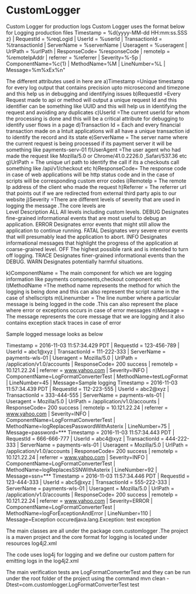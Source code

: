 # CustomLogger
Custom Logger for production logs
Custom Logger uses the format below for Logging production files
Timestamp = %d{yyyy-MM-dd HH:mm:ss.SSS z} | RequestId = %reqLogid | UserId = %userId | TransactionId = %transactionId | ServerName = %serverName | Useragent = %useragent | UrlPath = %urlPath | ResponseCode= %responseCode | remoteIp = %remoteIpAddr | referrer = %referrer | Severity=%-5p | ComponentName=%c{1} | MethodName=%M | LineNumber=%L | Message=%m%xEx%n"

The different attributes used in here are
a)Timestamp =Unique timestamp for every log output that contains precision upto microsecond and timezone and this help us in debugging and identifying issues
b)RequestId =Every Request made to api or method will output a unique request Id and this identifier can be something like UUID and this will help us in identifying the request and avoiding any duplicates
c)UserId =The current userId for whom the processing is done and this will be a critical attribute for debugging to identify user flows in a page
d)Transaction Id = Each and every financial transaction made on a Intuit applications will all have a unique transaction id to identify the record and its state
e)ServerName = The server name where the current request is being processed if its payment server it will be something like payments-serv-01
f)UserAgent =The user agent who had made the request like Mozilla/5.0 or Chrome/41.0.2226.0 ,Safari/537.36 etc
g)UrlPath = The unique url path to identify the call if its a checkouts call something like /api/v1/checkout etc 
h)ResponseCode= The response code in case of web applications will be http status code and in the case of scripts will be corresponding custom error codes
i)RemoteIp = The remote Ip address of the client who made the request
h)Referrer = The referrer url that points out if we are redirected from external third party apis to our website
j)Severity =There are different levels of severity that are used in logging the message .The core levels are            
Level	Description
ALL	All levels including custom levels.
DEBUG	Designates fine-grained informational events that are most useful to debug an application.
ERROR	Designates error events that might still allow the application to continue running.
FATAL	Designates very severe error events that will presumably lead the application to abort.
INFO	Designates informational messages that highlight the progress of the application at coarse-grained level.
OFF	The highest possible rank and is intended to turn off logging.
TRACE	Designates finer-grained informational events than the DEBUG.
WARN	Designates potentially harmful situations.

k)ComponentName = The main component for which we are logging information like payments components,checkout component etc
l)MethodName =The method name represents the method for which the logging is being done and this can also represent the script name in the case of shellscripts
m)Linenumber = The line number where a particular message is being logged in the code .This can also represent the place where error or exceptions occurs in case of error messages
n)Message = The message represents the core message that we are logging and it also contains exception stack traces in case of error

Sample logged message looks as below

Timestamp = 2016-11-03 11:57:34.429 PDT | RequestId = 123-456-789 | UserId = abc1@xyz | TransactionId = 111-222-333 | ServerName = payments-wls-01 | Useragent = Mozilla/5.0 | UrlPath = /application/v1.0/accounts | ResponseCode= 200 success | remoteIp = 10.121.22.24 | referrer = www.yahoo.com | Severity=INFO  | ComponentName=LogFormatConverterTest | MethodName=testLogFormat | LineNumber=45 | Message=Sample logging
Timestamp = 2016-11-03 11:57:34.439 PDT | RequestId = 112-223-555 | UserId = abc2@xyz | TransactionId = 333-444-555 | ServerName = payments-wls-01 | Useragent = Mozilla/5.0 | UrlPath = /application/v1.0/accounts | ResponseCode= 200 success | remoteIp = 10.121.22.24 | referrer = www.yahoo.com | Severity=INFO  | ComponentName=LogFormatConverterTest | MethodName=logReplacesPasswordWithAsterix | LineNumber=75 | Message=password=***
Timestamp = 2016-11-03 11:57:34.443 PDT | RequestId = 666-666-777 | UserId = abc4@xyz | TransactionId = 444-222-333 | ServerName = payments-wls-01 | Useragent = Mozilla/5.0 | UrlPath = /application/v1.0/accounts | ResponseCode= 200 success | remoteIp = 10.121.22.24 | referrer = www.yahoo.com | Severity=INFO  | ComponentName=LogFormatConverterTest | MethodName=logReplacesSSNWithAsterix | LineNumber=92 | Message=ssn=***
Timestamp = 2016-11-03 11:57:34.446 PDT | RequestId = 123-444-333 | UserId = abc5@xyz | TransactionId = 555-222-333 | ServerName = payments-wls-01 | Useragent = Mozilla/5.0 | UrlPath = /application/v1.0/accounts | ResponseCode= 200 success | remoteIp = 10.121.22.24 | referrer = www.yahoo.com | Severity=ERROR | ComponentName=LogFormatConverterTest | MethodName=logForExceptionAndError | LineNumber=110 | Message=Exception occuredjava.lang.Exception: test exception

The main classes are all under the package com.customlogger .The project is a maven project and the core format for logging is located under resources log4j2.xml

The code uses log4j for logging and we define our custom pattern for emitting logs in the log4j2.xml

The main verification tests are LogFormatConverterTest and they can be run under the root folder of the project using the command
 mvn clean -Dtest=com.customlogger.LogFormatConverterTest test

